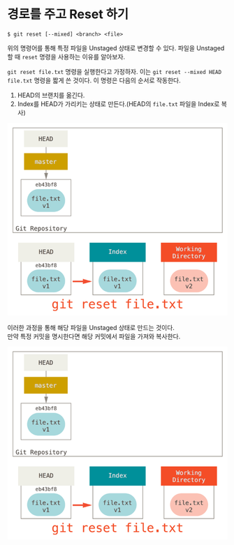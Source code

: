 # 경로를 주고 Reset 하기

```shell
$ git reset [--mixed] <branch> <file>
```

위의 명령어를 통해 특정 파일을 Unstaged 상태로 변경할 수 있다. 파일을 Unstaged 할 때 `reset` 명령을 사용하는 이유를 알아보자.  

`git reset file.txt` 명령을 실행한다고 가정하자. 이는 `git reset --mixed HEAD file.txt` 명령을 짧게 쓴 것이다. 이 명령은 다음의 순서로 작동한다. 
1. HEAD의 브랜치를 옮긴다.
2. Index를 HEAD가 가리키는 상태로 만든다.(HEAD의 `file.txt` 파일을 Index로 복사)

![22-01](./00.images/22-01.png)  

이러한 과정을 통해 해당 파일을 Unstaged 상태로 만드는 것이다.  
만약 특정 커밋을 명시한다면 해당 커밋에서 파일을 가져와 복사한다.  

![22-01](./00.images/22-01.png)  

